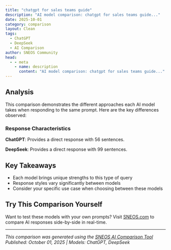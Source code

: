 ```yaml
---
title: "chatgpt for sales teams guide"
description: "AI model comparison: chatgpt for sales teams guide..."
date: 2025-10-01
category: comparison
layout: Clean
tags:
  - ChatGPT
  - DeepSeek
  - AI Comparison
author: SNEOS Community
head:
  - - meta
    - name: description
      content: "AI model comparison: chatgpt for sales teams guide..."
---
```


<ChatComparison
  title="chatgpt for sales teams guide"
  prompt="chatgpt for sales teams guide"
  :responses='{"ChatGPT": "Certainly! Here is a comprehensive guide on how sales teams can leverage ChatGPT to boost productivity, streamline workflows, and enhance customer interactions:\n\n---\n\n# ChatGPT for Sales Teams: A Complete Guide\n\n## Introduction\nChatGPT is an AI language model developed by OpenAI that can understand and generate human-like text. For sales teams, it can serve as a powerful tool to automate repetitive tasks, generate content, assist with customer queries, and provide data-driven insights.\n\n---\n\n## Key Benefits of Using ChatGPT in Sales\n\n- **Lead Generation \u0026 Qualification:** Quickly draft outreach emails and qualify leads by analyzing responses.\n- **Personalized Sales Outreach:** Generate tailored messages for different customer segments.\n- **Follow-up Automation:** Create follow-up email sequences to nurture prospects.\n- **Product Knowledge Support:** Provide instant answers to product-related questions.\n- **Proposal \u0026 Quote Drafting:** Help draft proposals, quotes, and sales documents.\n- **Training \u0026 Onboarding:** Assist new sales reps with scripts, FAQs, and best practices.\n- **Data Analysis \u0026 Reporting:** Summarize sales calls, analyze CRM data, and generate reports.\n\n---\n\n## How Sales Teams Can Use ChatGPT\n\n### 1. Crafting Effective Sales Emails\n- Generate personalized cold emails based on prospect data.\n- Create engaging subject lines to improve open rates.\n- Draft follow-up emails to keep leads engaged without sounding repetitive.\n\n**Example Prompt:** \n*\u0022Write a cold email for a SaaS product that helps small businesses automate invoicing. Target recipient is a CFO at a mid-sized company.\u0022*\n\n---\n\n### 2. Lead Qualification Support\n- Use ChatGPT to prepare qualifying questions.\n- Analyze prospective client responses to categorize leads.\n\n**Example Prompt:** \n*\u0022List 5 questions to qualify a lead interested in cybersecurity solutions.\u0022*\n\n---\n\n### 3. Handling Customer Objections\n- Prepare responses to common objections.\n- Role-play objection handling scenarios for training.\n\n**Example Prompt:** \n*\u0022How to respond to a potential customer concerned about pricing for an enterprise software?\u0022*\n\n---\n\n### 4. Sales Training \u0026 Role Plays\n- Create training scripts and role-playing dialogues.\n- Generate quizzes and learning material on product features.\n\n**Example Prompt:** \n*\u0022Generate a role-play dialogue between a sales rep and a hesitant client about a cloud storage solution.\u0022*\n\n---\n\n### 5. Summarizing Meetings \u0026 Calls\n- Summarize key points and action items from call transcripts.\n- Generate follow-up emails based on meeting summaries.\n\n**Example Prompt:** \n*\u0022Summarize the following sales call transcript highlighting client concerns and next steps.\u0022*\n\n---\n\n### 6. Market \u0026 Competitor Research\n- Get summaries of market trends.\n- Analyze competitor strengths and weaknesses.\n\n**Example Prompt:** \n*\u0022Provide a summary of the top cloud CRM competitors and their unique features.\u0022*\n\n---\n\n### 7. Proposal and Presentation Assistance\n- Draft proposals, executive summaries, and presentations.\n- Generate content for slides based on product benefits.\n\n**Example Prompt:** \n*\u0022Write an executive summary for a proposal offering custom software development services.\u0022*\n\n---\n\n## Best Practices for Sales Teams Using ChatGPT\n\n- **Customize Prompts:** The more specific your prompt, the better the output.\n- **Validate Information:** Always verify AI-generated content for accuracy.\n- **Maintain Personal Touch:** Use AI to assist but personalize messages before sending.\n- **Integrate Tools:** Combine ChatGPT with CRM and email marketing platforms.\n- **Data Privacy:** Avoid sharing sensitive or confidential information with the AI.\n\n---\n\n## Tools and Integrations\n\n- **CRM Integration:** Some platforms are starting to integrate AI writing assistants.\n- **Email Plugins:** Use ChatGPT powered tools to draft and improve emails directly in your inbox.\n- **Chatbots:** Use GPT-based chatbots on websites for initial lead capture and FAQs.\n \n---\n\n## Sample Prompts for Sales Teams\n\n| Use Case | Example Prompt |\n|---------------------------|--------------------------------------------------------------------|\n| Cold Email | \u0022Write a cold email to a marketing director introducing our SEO tool.\u0022 |\n| Follow-up Email | \u0022Draft a polite follow-up email for a lead who hasn\u0027t responded in 1 week.\u0022 |\n| Objection Handling | \u0022Provide a response to a client worried about switching costs.\u0022 |\n| Product Description | \u0022Describe the features and benefits of our new analytics dashboard.\u0022 |\n| Meeting Summary | \u0022Summarize this transcript of a sales call focusing on client needs.\u0022 |\n\n---\n\n## Conclusion\nChatGPT can be a versatile assistant for sales teams, helping to improve efficiency and effectiveness across multiple stages of the sales cycle. When used thoughtfully and combined with human expertise, it can significantly enhance sales performance and customer engagement.\n\n---\n\nIf you want, I can help you create custom prompts or workflows tailored to your specific sales situation!", "DeepSeek": "Of course. Here is a comprehensive guide to using ChatGPT for sales teams, broken down into practical strategies, prompts, and best practices.\n\n### **Why ChatGPT is a Game-Changer for Sales Teams**\n\nChatGPT isn\u0027t here to replace salespeople; it\u0027s here to **augment** them. It acts as a force multiplier, handling time-consuming tasks so sales reps can focus on what they do best: building relationships and closing deals.\n\n**Key Benefits:**\n* **Increased Productivity:** Automate repetitive writing and research tasks.\n* **Improved Personalization:** Scale personalized outreach without sacrificing quality.\n* **Enhanced Consistency:** Ensure messaging is on-brand and effective across the entire team.\n* **Accelerated Onboarding:** Help new reps get up to speed quickly with research and content creation.\n* **Data-Driven Insights:** Quickly analyze call transcripts and customer data.\n\n---\n\n### **Part 1: The Sales Funnel - A Practical Guide to Using ChatGPT**\n\nHere\u2019s how to apply ChatGPT at each stage of the sales process.\n\n#### **Stage 1: Prospecting \u0026 Lead Generation**\n\nThis is where ChatGPT shines, helping you find and qualify leads faster.\n\n* **Ideal Customer Profile (ICP) \u0026 Buyer Persona Development:**\n * **Prompt:** \u0022Act as a sales strategist. Create a detailed ideal customer profile (ICP) for a B2B SaaS company selling [Your Product, e.g., project management software]. Include company firmographics (industry, size, revenue) and buyer persona details (job title, key responsibilities, main challenges, goals, and common objections).\u0022\n\n* **Generating Prospect Lists \u0026 Research:**\n * **Prompt:** \u0022List 10 companies in the [e.g., fintech] industry with 200-500 employees that are likely to need [Your Value Proposition, e.g., robust cybersecurity solutions]. For each, suggest the most likely decision-maker\u0027s job title.\u0022\n * **Prompt:** \u0022Research [Prospect Company Name]. Summarize their recent news, key products, and any potential challenges they might be facing that our [Your Product/Service] could solve.\u0022\n\n* **Finding Email Addresses (Pattern Generation):**\n * **Prompt:** \u0022Given the full name \u0027John Doe\u0027 and the company \u0027Acme Corp\u0027, which typically uses the email format [first initial][last name]@company.com, generate 3 possible email addresses for him.\u0022\n\n#### **Stage 2: Outreach \u0026 Engagement**\n\nCraft personalized, high-converting emails and messages at scale.\n\n* **Writing Cold Email Templates:**\n * **Prompt:** \u0022Write a short, punchy cold email (under 150 words) for a sales rep at a [Your Industry] company. The goal is to book a 15-minute demo. The value proposition is [e.g., helping teams save 10 hours a week on manual reporting]. Include a personalization hook based on the prospect\u0027s recent company announcement or their LinkedIn profile bio.\u0022\n\n* **Personalizing Outreach at Scale:**\n * **Prompt:** \u0022Here is my base cold email template: [Paste your template]. Personalize this for a [Prospect\u0027s Job Title] at [Prospect\u0027s Company]. Their company recently [mention a specific event, e.g., launched a new product, secured funding]. Weave this in to show I\u0027ve done my research.\u0022\n\n* **Crafting LinkedIn Connection Requests \u0026 Follow-Ups:**\n * **Prompt:** \u0022Write 3 variations of a personalized LinkedIn connection request for a [Your Role] reaching out to a [Prospect\u0027s Role]. Make them respectful, concise, and reference a shared interest or a post they recently made.\u0022\n\n#### **Stage 3: Nurturing \u0026 The Sales Conversation**\n\nPrepare for meetings and handle objections effectively.\n\n* **Pre-Call Planning \u0026 Research:**\n * **Prompt:** \u0022I have a sales call with [Prospect Name], the [Job Title] at [Company]. Their main challenge is [Challenge]. Create a list of 5-7 open-ended questions to ask during the discovery call to deeply understand their pain points and business impact.\u0022\n\n* **Handling Objections:**\n * **Prompt:** \u0022Role-play as a skeptical prospect. I will give you common sales objections, and you respond as the prospect. I will then craft my rebuttal. Let\u0027s start with the objection: \u0027Your price is too high.\u0027\u0022\n * **Prompt:** \u0022Generate 3 empathetic and value-driven responses to the objection: \u0027We\u0027re happy with our current solution.\u0027\u0022\n\n* **Analyzing Call Transcripts (requires GPT-4 or API):**\n * **Prompt:** \u0022Analyze the following sales call transcript. Summarize the key pain points the prospect mentioned, identify the next steps agreed upon, and flag any potential risks or competitive concerns. [Paste Transcript]\u0022\n\n#### **Stage 4: Closing \u0026 Account Management**\n\nMove deals forward and strengthen customer relationships.\n\n* **Crafting Proposals \u0026 Follow-ups:**\n * **Prompt:** \u0022Outline a sales proposal for [Product/Service] for [Client Name]. The key sections should be: Executive Summary, Identified Challenges, Proposed Solution, Key Features/Benefits, Pricing, and Implementation Timeline.\u0022\n\n* **Writing \u0022Closing\u0022 Emails:**\n * **Prompt:** \u0022Draft a friendly follow-up email to a prospect who went dark after receiving a proposal. The tone should be helpful, not pushy, and offer to answer any questions or provide a simplified overview.\u0022\n\n* **Generating Case Studies from Customer Interviews:**\n * **Prompt:** \u0022Transform these rough notes from a customer success story into a compelling case study outline. Structure it with: The Challenge, The Solution, The Results, and a powerful quote. [Paste your interview notes]\u0022\n\n---\n\n### **Part 2: Advanced Use Cases \u0026 Internal Enablement**\n\n* **Sales Training \u0026 Onboarding:** Generate role-playing scenarios, quiz new reps on product knowledge, and create summaries of competitor battle cards.\n* **Email Inbox Management:** Use it to draft quick, professional responses to common internal or customer queries.\n* **Content Repurposing:** Turn a webinar transcript into a blog post, a series of social media updates, or a short email newsletter.\n\n---\n\n### **Part 3: Best Practices \u0026 Pitfalls to Avoid**\n\n**\u2705 DO:**\n\n1. **Be Specific:** The more context you give, the better the output. Include your industry, target audience, value proposition, and desired tone.\n2. **Iterate and Refine:** Your first prompt is a draft. Use follow-up prompts like \u0022Make it more casual,\u0022 \u0022Shorten it,\u0022 or \u0022Emphasize the cost-saving aspect.\u0022\n3. **Fact-Check Everything:** ChatGPT can \u0022hallucinate\u0022 or invent information, especially about specific companies or people. Always verify facts, names, and data points.\n4. **Use It as a Co-pilot, Not the Pilot:** You are the sales expert. Use ChatGPT\u0027s output as a starting point and inject your own personality, expertise, and emotional intelligence.\n5. **Maintain a Human Touch:** Never send a ChatGPT-generated message without personalizing and reviewing it. The goal is to sound more human and efficient, not like a robot.\n\n**\u274C DON\u0027T:**\n\n1. **Input Sensitive Data:** Never paste confidential customer data, internal financials, or proprietary strategies into a public ChatGPT interface. Use enterprise-grade solutions with data privacy guarantees if handling sensitive information.\n2. **Blindly Copy-Paste:** Generic, unedited AI copy is easy to spot and can damage your credibility.\n3. **Delegate Your Thinking:** Strategy, complex negotiation, and relationship-building still require a human brain. Don\u0027t let AI make you lazy.\n4. **Forget Your Brand Voice:** Guide the AI to match your company\u0027s tone\u2014whether it\u0027s formal, friendly, or witty.\n\n### **Getting Started: A Simple Action Plan**\n\n1. **Identify 1-2 Pain Points:** Where does your team waste the most time? (e.g., writing cold emails, researching prospects).\n2. **Start with Templates:** Use the prompts above to create 3-5 new cold email templates or LinkedIn message templates.\n3. **Train Your Team:** Share this guide and run a 30-minute workshop where everyone generates their own personalized outreach using ChatGPT.\n4. **Review and Refine:** As a team, review the outputs, decide what works, and create a shared library of approved, AI-assisted content.\n\nBy integrating ChatGPT thoughtfully, your sales team can work smarter, not harder, and reclaim countless hours to focus on selling."}' 
  published-date="16:43"
/>

## Analysis

This comparison demonstrates the different approaches each AI model takes when responding to the same prompt. Here are the key differences observed:

### Response Characteristics

**ChatGPT**: Provides a direct response with 56 sentences. 

**DeepSeek**: Provides a direct response with 99 sentences. 

## Key Takeaways

- Each model brings unique strengths to this type of query
- Response styles vary significantly between models
- Consider your specific use case when choosing between these models

## Try This Comparison Yourself

Want to test these models with your own prompts? Visit [SNEOS.com](https://sneos.com) to compare AI responses side-by-side in real-time.

---

*This comparison was generated using the [SNEOS AI Comparison Tool](https://sneos.com)*
*Published: October 01, 2025 | Models: ChatGPT, DeepSeek*
